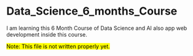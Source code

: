 # Data_Science_6_months_Course
I am learning this 6 Month Course of Data Science and AI also app web development inside this course.

<mark>Note: This file is not written properly yet.</mark>
